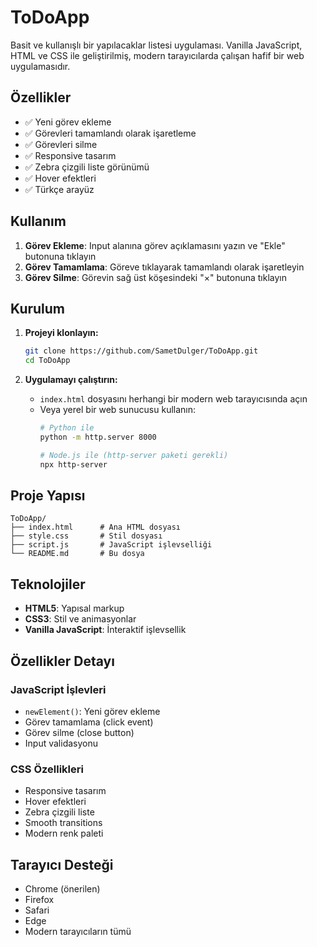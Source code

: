 # ToDoApp

Basit ve kullanışlı bir yapılacaklar listesi uygulaması. Vanilla JavaScript, HTML ve CSS ile geliştirilmiş, modern tarayıcılarda çalışan hafif bir web uygulamasıdır.

## Özellikler

- ✅ Yeni görev ekleme
- ✅ Görevleri tamamlandı olarak işaretleme
- ✅ Görevleri silme
- ✅ Responsive tasarım
- ✅ Zebra çizgili liste görünümü
- ✅ Hover efektleri
- ✅ Türkçe arayüz

## Kullanım

1. **Görev Ekleme**: Input alanına görev açıklamasını yazın ve "Ekle" butonuna tıklayın
2. **Görev Tamamlama**: Göreve tıklayarak tamamlandı olarak işaretleyin
3. **Görev Silme**: Görevin sağ üst köşesindeki "×" butonuna tıklayın

## Kurulum

1. **Projeyi klonlayın:**
   ```bash
   git clone https://github.com/SametDulger/ToDoApp.git
   cd ToDoApp
   ```

2. **Uygulamayı çalıştırın:**
   - `index.html` dosyasını herhangi bir modern web tarayıcısında açın
   - Veya yerel bir web sunucusu kullanın:
     ```bash
     # Python ile
     python -m http.server 8000
     
     # Node.js ile (http-server paketi gerekli)
     npx http-server
     ```

## Proje Yapısı

```
ToDoApp/
├── index.html      # Ana HTML dosyası
├── style.css       # Stil dosyası
├── script.js       # JavaScript işlevselliği
└── README.md       # Bu dosya
```

## Teknolojiler

- **HTML5**: Yapısal markup
- **CSS3**: Stil ve animasyonlar
- **Vanilla JavaScript**: İnteraktif işlevsellik

## Özellikler Detayı

### JavaScript İşlevleri
- `newElement()`: Yeni görev ekleme
- Görev tamamlama (click event)
- Görev silme (close button)
- Input validasyonu

### CSS Özellikleri
- Responsive tasarım
- Hover efektleri
- Zebra çizgili liste
- Smooth transitions
- Modern renk paleti

## Tarayıcı Desteği

- Chrome (önerilen)
- Firefox
- Safari
- Edge
- Modern tarayıcıların tümü
